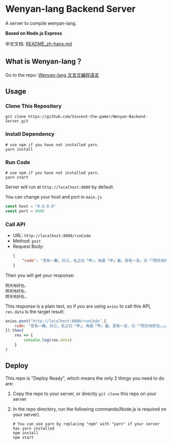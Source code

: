 # Wenyan-lang Backend Server
A server to compile wenyan-lang.

**Based on Node.js Express**

中文文档: [README_zh-hans.md](./README_zh-hans.md)

## What is Wenyan-lang？
Go to the repo: [Wenyan-lang 文言文編程语言](https://github.com/wenyan-lang/wenyan)

## Usage

### Clone This Repository
~~~shell
git clone https://github.com/Vincent-the-gamer/Wenyan-Backend-Server.git
~~~

### Install Dependency
~~~shell
# use npm if you have not installed yarn.
yarn install
~~~

### Run Code
~~~shell
# use npm if you have not installed yarn.
yarn start
~~~

Server will run at `http://localhost:8080` by default.

You can change your host and port in `main.js`

~~~js
const host = "0.0.0.0"
const port = 8080
~~~

### Call API
* URL: `http://localhost:8080/runCode`
* Method: `post`
* Request Body: 
    ~~~json
    {
        "code": "吾有一數。曰三。名之曰「甲」。為是「甲」遍。吾有一言。曰「「問天地好在。」」。書之。云云。"
    }
    ~~~
Then you will get your response:
~~~
問天地好在。
問天地好在。
問天地好在。
~~~
This response is a plain text, so if you are using `axios` to call this API, `res.data` is the target result:
~~~js
axios.post("http://localhost:8080/runCode",{
    code: "吾有一數。曰三。名之曰「甲」。為是「甲」遍。吾有一言。曰「「問天地好在。」」。書之。云云。"
}).then(
    res => {
        console.log(res.data)
    }
)
~~~

## Deploy
This repo is "Deploy Ready", which means the only 2 things you need to do are:

1. Copy the repo to your server, or directly `git clone` this repo on your server

2. In the repo directory, run the following commands(Node.js is required on your server).
    ~~~shell
    # You can use yarn by replacing "npm" with "yarn" if your server has yarn installed
    npm install
    npm start
    ~~~